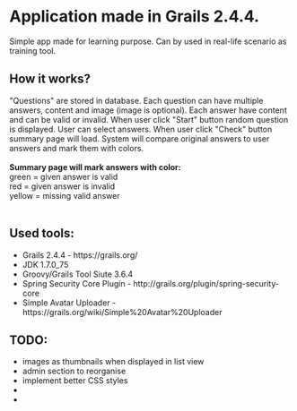 <h1>Application made in Grails 2.4.4.</h1>
Simple app made for learning purpose. Can by used in real-life scenario as training tool.

<h2>How it works?</h2>
"Questions" are stored in database. Each question can have multiple answers, content and image (image is optional). 
Each answer have content and can be valid or invalid. When user click "Start" button random question is displayed. 
User can select answers. When user click "Check" button summary page will load. System will compare original answers
to user answers and mark them with colors.<br /><br />
<strong>Summary page will mark answers with color:</strong><br />
green = given answer is valid<br />
red = given answer is invalid<br />
yellow = missing valid answer<br /><br />

<h2>Used tools:</h2>
<ul>
<li>Grails 2.4.4 - https://grails.org/</li>
<li>JDK 1.7.0_75 </li>
<li>Groovy/Grails Tool Siute 3.6.4</li>
<li>Spring Security Core Plugin - http://grails.org/plugin/spring-security-core</li>
<li>Simple Avatar Uploader - https://grails.org/wiki/Simple%20Avatar%20Uploader</li>
</ul>

<h2>TODO:</h2>
<ul>
<li>images as thumbnails when displayed in list view</li>
<li>admin section to reorganise</li>
<li>implement better CSS styles</li>
<li></li>
<li></li>
</ul>

